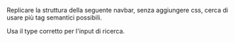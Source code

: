 Replicare la struttura della seguente navbar, senza aggiungere css, cerca di usare più tag semantici possibili.

Usa il type corretto per l'input di ricerca.
